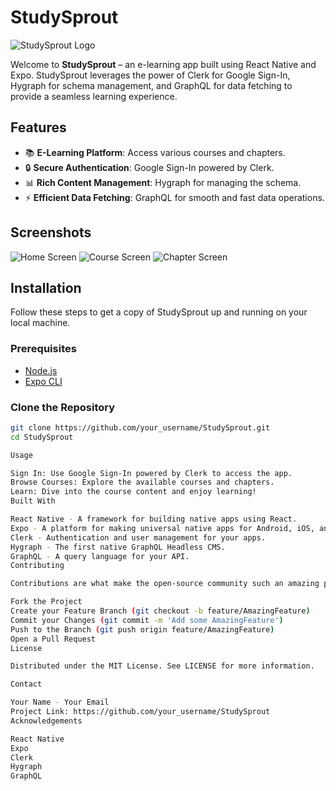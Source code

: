 # StudySprout

![StudySprout Logo](path_to_your_logo_image) <!-- Add a path to your logo image -->

Welcome to **StudySprout** – an e-learning app built using React Native and Expo. StudySprout leverages the power of Clerk for Google Sign-In, Hygraph for schema management, and GraphQL for data fetching to provide a seamless learning experience.

## Features

- 📚 **E-Learning Platform**: Access various courses and chapters.
- 🔒 **Secure Authentication**: Google Sign-In powered by Clerk.
- 📊 **Rich Content Management**: Hygraph for managing the schema.
- ⚡ **Efficient Data Fetching**: GraphQL for smooth and fast data operations.

## Screenshots

<!-- Add some screenshots of your app here -->
![Home Screen](path_to_home_screen_image)
![Course Screen](path_to_course_screen_image)
![Chapter Screen](path_to_chapter_screen_image)

## Installation

Follow these steps to get a copy of StudySprout up and running on your local machine.

### Prerequisites

- [Node.js](https://nodejs.org/)
- [Expo CLI](https://docs.expo.dev/get-started/installation/)

### Clone the Repository

```sh
git clone https://github.com/your_username/StudySprout.git
cd StudySprout

Usage

Sign In: Use Google Sign-In powered by Clerk to access the app.
Browse Courses: Explore the available courses and chapters.
Learn: Dive into the course content and enjoy learning!
Built With

React Native - A framework for building native apps using React.
Expo - A platform for making universal native apps for Android, iOS, and the web with JavaScript and React.
Clerk - Authentication and user management for your apps.
Hygraph - The first native GraphQL Headless CMS.
GraphQL - A query language for your API.
Contributing

Contributions are what make the open-source community such an amazing place to be, learn, and create. Any contributions you make are greatly appreciated.

Fork the Project
Create your Feature Branch (git checkout -b feature/AmazingFeature)
Commit your Changes (git commit -m 'Add some AmazingFeature')
Push to the Branch (git push origin feature/AmazingFeature)
Open a Pull Request
License

Distributed under the MIT License. See LICENSE for more information.

Contact

Your Name - Your Email
Project Link: https://github.com/your_username/StudySprout
Acknowledgements

React Native
Expo
Clerk
Hygraph
GraphQL
